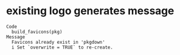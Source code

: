# existing logo generates message

    Code
      build_favicons(pkg)
    Message
      Favicons already exist in 'pkgdown'
      i Set `overwrite = TRUE` to re-create.

